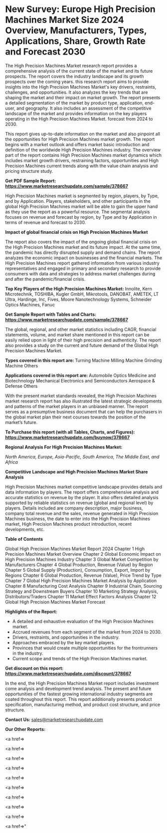 # New Survey: Europe High Precision Machines Market Size 2024 Overview, Manufacturers, Types, Applications, Share, Growth Rate and Forecast 2030

The High Precision Machines Market research report provides a comprehensive analysis of the current state of the market and its future prospects. The report covers the industry landscape and its growth prospects over the coming years. this research report aims to provide insights into the High Precision Machines Market's key drivers, restraints, challenges, and opportunities. It also analyzes the key trends that are shaping the market and their impact on market growth. The report presents a detailed segmentation of the market by product type, application, end-user, and geography. It also includes an assessment of the competitive landscape of the market and provides information on the key players operating in the High Precision Machines Market. forecast from 2024 to 2030.

This report gives up-to-date information on the market and also pinpoint all the opportunities for High Precision Machines market growth. The report begins with a market outlook and offers market basic introduction and definition of the worldwide High Precision Machines industry. The overview part of the report contains High Precision Machines market dynamics which includes market growth drivers, restraining factors, opportunities and High Precision Machines current trends along with the value chain analysis and pricing structure study.

<strong><b>Get PDF Sample Report: <a href=https://www.marketresearchupdate.com/sample/378667>https://www.marketresearchupdate.com/sample/378667</a></b></strong>

High Precision Machines market is segmented by region, players, by Type, and by Application. Players, stakeholders, and other participants in the global High Precision Machines market will be able to gain the upper hand as they use the report as a powerful resource. The segmental analysis focuses on revenue and forecast by region, by Type and by Application in terms of revenue and forecast to 2030.

<strong><b>Impact of global financial crisis on High Precision Machines Market</b></strong>

The report also covers the impact of the ongoing global financial crisis on the High Precision Machines market and its future impact. At the same time, the pandemic has directly disrupted supply and demand chains. The report analyzes the economic impact on businesses and the financial markets. The High Precision Machines report gathered information from various industry representatives and engaged in primary and secondary research to provide consumers with data and strategies to address market challenges during and after the pandemic/financial crisis.

<strong><b>Top Key Players of the High Precision Machines Market:
</b></strong>Innolite, Kern Microtechnik, TOSHIBA, Kugler GmbH, Mikrotools, DANOBAT, AMETEK, LT Ultra, Hardinge, Inc, Fives, Moore Nanotechnology Systems, Schneider Optics Machines, Fanuc<strong><b>
</b></strong>

<strong><b>Get Sample Report with Tables and Charts: <a href=https://www.marketresearchupdate.com/sample/378667>https://www.marketresearchupdate.com/sample/378667</a></b></strong>

The global, regional, and other market statistics including CAGR, financial statements, volume, and market share mentioned in this report can be easily relied upon in light of their high precision and authenticity. The report also provides a study on the current and future demand of the Global High Precision Machines Market.

<strong><b>Types covered in this report are:
</b></strong>Turning Machine
Milling Machine
Grinding Machine
Others<strong><b>
</b></strong>

<strong><b>Applications covered in this report are:
</b></strong>Automobile
Optics
Medicine and Biotechnology
Mechanical
Electronics and Semiconductors
Aerospace & Defense
Others<strong><b>
</b></strong>

With the present market standards revealed, the High Precision Machines market research report has also illustrated the latest strategic developments and patterns of the market players in an unbiased manner. The report serves as a presumptive business document that can help the purchasers in the global market plan their next courses towards the position of the market’s future.

<strong><b>To Purchase this report (with all Tables, Charts, and Figures): <a href=https://www.marketresearchupdate.com/buynow/378667>https://www.marketresearchupdate.com/buynow/378667</a></b></strong>

<strong><b>Regional Analysis For High Precision Machines Market:</b></strong>

<em><i>North America, Europe, Asia-Pacific, South America, The Middle East, and Africa</i></em>

<strong><b>Competitive Landscape and High Precision Machines Market Share Analysis</b></strong>

High Precision Machines market competitive landscape provides details and data information by players. The report offers comprehensive analysis and accurate statistics on revenue by the player. It also offers detailed analysis supported by reliable statistics on revenue (global and regional level) by players. Details included are company description, major business, company total revenue and the sales, revenue generated in High Precision Machines business, the date to enter into the High Precision Machines market, High Precision Machines product introduction, recent developments, etc.

<strong><b>Table of Contents</b></strong>

Global High Precision Machines Market Report 2024
Chapter 1 High Precision Machines Market Overview
Chapter 2 Global Economic Impact on High Precision Machines Industry
Chapter 3 Global Market Competition by Manufacturers
Chapter 4 Global Production, Revenue (Value) by Region
Chapter 5 Global Supply (Production), Consumption, Export, Import by Regions
Chapter 6 Global Production, Revenue (Value), Price Trend by Type
Chapter 7 Global High Precision Machines Market Analysis by Application
Chapter 8 Manufacturing Cost Analysis
Chapter 9 Industrial Chain, Sourcing Strategy and Downstream Buyers
Chapter 10 Marketing Strategy Analysis, Distributors/Traders
Chapter 11 Market Effect Factors Analysis
Chapter 12 Global High Precision Machines Market Forecast

<strong><b>Highlights of the Report:</b></strong>

- A detailed and exhaustive evaluation of the High Precision Machines market.
- Accrued revenues from each segment of the market from 2024 to 2030.
- Drivers, restraints, and opportunities in the industry.
- Approaches embraced by the key market players.
- Provinces that would create multiple opportunities for the frontrunners in the industry.
- Current scope and trends of the High Precision Machines market.

<strong><b>Get discount on this report: <a href=https://www.marketresearchupdate.com/discount/378667>https://www.marketresearchupdate.com/discount/378667</a></b></strong>

In the end, the High Precision Machines Market report includes investment come analysis and development trend analysis. The present and future opportunities of the fastest growing international industry segments are coated throughout this report. This report additionally presents product specification, manufacturing method, and product cost structure, and price structure.

<strong><b>Contact Us:
</b></strong>sales@marketresearchupdate.com

<strong>Our Other Reports:</strong>

<a href=></a>

<a href=></a>

<a href=></a>

<a href=></a>

<a href=></a>

<a href=></a>

<a href=></a>

<a href=></a>

<a href=></a>

<a href=></a>"
